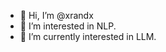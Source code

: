 - 👋 Hi, I’m @xrandx
- 👀 I’m interested in NLP.
- 🌱 I’m currently interested in LLM.


<!---
xrandx/xrandx is a ✨ special ✨ repository because its `README.md` (this file) appears on your GitHub profile.
You can click the Preview link to take a look at your changes.
--->

